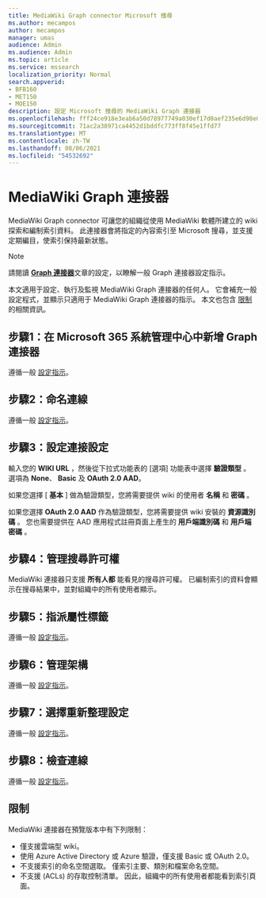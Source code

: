 ```yaml
---
title: MediaWiki Graph connector Microsoft 搜尋
ms.author: mecampos
author: mecampos
manager: umas
audience: Admin
ms.audience: Admin
ms.topic: article
ms.service: mssearch
localization_priority: Normal
search.appverid:
- BFB160
- MET150
- MOE150
description: 設定 Microsoft 搜尋的 MediaWiki Graph 連接器
ms.openlocfilehash: fff24ce918e3eab6a50d78977749a030ef17d0aef235e6d98e02bdf54fc63a0c
ms.sourcegitcommit: 71ac2a38971ca4452d1bddfc773ff8f45e1ffd77
ms.translationtype: MT
ms.contentlocale: zh-TW
ms.lasthandoff: 08/06/2021
ms.locfileid: "54532692"
---
```

<!---Previous ms.author: monaray --->

# <a name="mediawiki-graph-connector"></a>MediaWiki Graph 連接器

MediaWiki Graph connector 可讓您的組織從使用 MediaWiki 軟體所建立的 wiki 探索和編制索引資料。 此連接器會將指定的內容索引至 Microsoft 搜尋，並支援定期編目，使索引保持最新狀態。

> [!NOTE]
> 請閱讀 [**Graph 連接器**](configure-connector.md)文章的設定，以瞭解一般 Graph 連接器設定指示。

本文適用于設定、執行及監視 MediaWiki Graph 連接器的任何人。 它會補充一般設定程式，並顯示只適用于 MediaWiki Graph 連接器的指示。 本文也包含 [限制](#limitations)的相關資訊。

<!---## Before you get started-->

<!---Insert "Before you get started" recommendations for this data source-->

## <a name="step-1-add-a-graph-connector-in-the-microsoft-365-admin-center"></a>步驟1：在 Microsoft 365 系統管理中心中新增 Graph 連接器

遵循一般 [設定指示](./configure-connector.md)。
<!---If the above phrase does not apply, delete it and insert specific details for your data source that are different from general setup instructions.-->

## <a name="step-2-name-the-connection"></a>步驟2：命名連線

遵循一般 [設定指示](./configure-connector.md)。
<!---If the above phrase does not apply, delete it and insert specific details for your data source that are different from general setup instructions.-->

## <a name="step-3-configure-the-connection-settings"></a>步驟3：設定連接設定

輸入您的 **WIKI URL** ，然後從下拉式功能表的 [選項] 功能表中選擇 **驗證類型** 。 選項為 **None**、 **Basic** 及 **OAuth 2.0 AAD**。

如果您選擇 [ **基本** ] 做為驗證類型，您將需要提供 wiki 的使用者 **名稱** 和 **密碼** 。

如果您選擇 **OAuth 2.0 AAD** 作為驗證類型，您將需要提供 wiki 安裝的 **資源識別碼** 。 您也需要提供在 AAD 應用程式註冊頁面上產生的 **用戶端識別碼** 和 **用戶端密碼** 。

## <a name="step-4-manage-search-permissions"></a>步驟4：管理搜尋許可權

MediaWiki 連接器只支援 **所有人都** 能看見的搜尋許可權。 已編制索引的資料會顯示在搜尋結果中，並對組織中的所有使用者顯示。

## <a name="step-5-assign-property-labels"></a>步驟5：指派屬性標籤

遵循一般 [設定指示](./configure-connector.md)。
<!---If the above phrase does not apply, delete it and insert specific details for your data source that are different from general setup instructions.-->

## <a name="step-6-manage-schema"></a>步驟6：管理架構

遵循一般 [設定指示](./configure-connector.md)。
<!---If the above phrase does not apply, delete it and insert specific details for your data source that are different from general setup instructions.-->

## <a name="step-7-choose-refresh-settings"></a>步驟7：選擇重新整理設定

遵循一般 [設定指示](./configure-connector.md)。
<!---If the above phrase does not apply, delete it and insert specific details for your data source that are different from general setup instructions.-->

## <a name="step-8-review-connection"></a>步驟8：檢查連線

遵循一般 [設定指示](./configure-connector.md)。
<!---If the above phrase does not apply, delete it and insert specific details for your data source that are different from general setup instructions.-->

<!---## Troubleshooting-->
<!---To be added-->

## <a name="limitations"></a>限制

MediaWiki 連接器在預覽版本中有下列限制：

* 僅支援雲端型 wiki。
* 使用 Azure Active Directory 或 Azure 驗證，僅支援 Basic 或 OAuth 2.0。
* 不支援索引的命名空間選取。 僅索引主要、類別和檔案命名空間。
* 不支援 (ACLs) 的存取控制清單。 因此，組織中的所有使用者都能看到索引頁面。